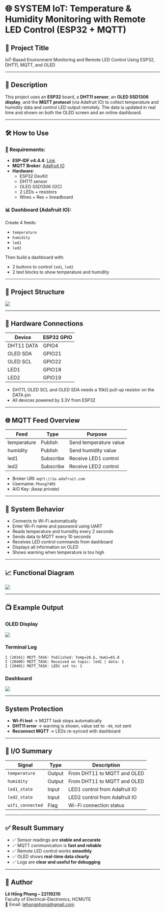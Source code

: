 # 🌐 SYSTEM IoT: Temperature & Humidity Monitoring with Remote LED Control (ESP32 + MQTT)

## 📌 Project Title  
IoT-Based Environment Monitoring and Remote LED Control Using ESP32, DHT11, MQTT, and OLED

---

## 📖 Description  
This project uses an **ESP32** board, a **DHT11 sensor**, an **OLED SSD1306 display**, and the **MQTT protocol** (via Adafruit IO) to collect temperature and humidity data and control LED output remotely. The data is updated in real time and shown on both the OLED screen and an online dashboard.

---

## 🛠️ How to Use

### 🔧 Requirements:
- **ESP-IDF v4.4.4**: [Link](https://github.com/espressif/esp-idf/releases/tag/v4.4.4)
- **MQTT Broker**: [Adafruit IO](https://io.adafruit.com/)
- **Hardware**:
  - ESP32 DevKit
  - DHT11 sensor
  - OLED SSD1306 (I2C)
  - 2 LEDs + resistors
  - Wires + Res + breadboard

### 📊 Dashboard (Adafruit IO):
Create 4 feeds:
- `temperature`
- `humidity`
- `led1`
- `led2`

Then build a dashboard with:
- 2 buttons to control `led1`, `led2`
- 2 text blocks to show temperature and humidity

---

## 📁 Project Structure

<img src="./img/Screenshot_20250728_210114.png" style="display: block; margin: 0 auto;">

---

## 🧩 Hardware Connections

| Device     | ESP32 GPIO |
|------------|------------|
| DHT11 DATA | GPIO4      |
| OLED SDA   | GPIO21     |
| OLED SCL   | GPIO22     |
| LED1       | GPIO18     |
| LED2       | GPIO19     |

- DHT11, OLED SCL and OLED SDA needs a 10kΩ pull-up resistor on the DATA pin  
- All devices powered by 3.3V from ESP32

---

## 🌐 MQTT Feed Overview

| Feed        | Type       | Purpose                      |
|-------------|------------|------------------------------|
| temperature | Publish    | Send temperature value       |
| humidity    | Publish    | Send humidity value          |
| led1        | Subscribe  | Receive LED1 control         |
| led2        | Subscribe  | Receive LED2 control         |

- Broker URI: `mqtt://io.adafruit.com`  
- Username: `Phong74R5`  
- AIO Key: *(keep private)*

---

## 🔁 System Behavior

- Connects to Wi-Fi automatically
- Enter Wi-Fi name and password using UART
- Reads temperature and humidity every 2 seconds
- Sends data to MQTT every 10 seconds
- Receives LED control commands from dashboard
- Displays all information on OLED
- Shows warning when temperature is too high

---

## 📈 Functional Diagram

<img src="./img/Diagram.drawio.png" style="display: block; margin: 0 auto;">

---

## 📺 Example Output

### OLED Display
<img src="./img/d1baac3aa4132d4d7402.jpg" style="display: block; margin: 0 auto;">

### Terminal Log
```log
I (20341) MQTT_TASK: Published: Temp=28.6, Humi=65.0
I (20400) MQTT_TASK: Received on topic: led1 | data: 1
I (20401) MQTT_TASK: LED1 set to: 1
```
### Dashboard
<img src="./img/Screenshot_20250728_203019.png" style="display: block; margin: 0 auto;">

---
## System Protection

- **Wi-Fi lost** → MQTT task stops automatically  
- **DHT11 error** → warning is shown, value set to `-99`, not sent  
- **Reconnect MQTT** → LEDs re-synced with dashboard  

---

## 🔌 I/O Summary

| Signal         | Type     | Description                         |
|----------------|----------|-------------------------------------|
| `temperature`    | Output   | From DHT11 to MQTT and OLED         |
| `humidity`       | Output   | From DHT11 to MQTT and OLED         |
| `led1_state`     | Input    | LED1 control from Adafruit IO       |
| `led2_state`     | Input    | LED2 control from Adafruit IO       |
| `wifi_connected` | Flag     | Wi-Fi connection status             |

---

## ✅ Result Summary

- ✅ Sensor readings are **stable and accurate**
- ✅ MQTT communication is **fast and reliable**
- ✅ Remote LED control works **smoothly**
- ✅ OLED shows **real-time data clearly**
- ✅ Logs are **clear and useful for debugging**

---

## 👤 Author

**Lê Hồng Phong – 22119210**  
Faculty of Electrical-Electronics, HCMUTE  
📧 Email: lehongphong@gmail.com
